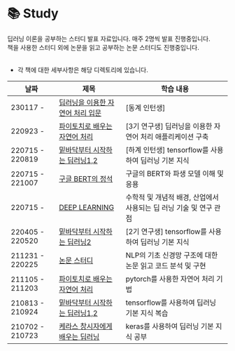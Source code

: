 📚 Study
====================
딥러닝 이론을 공부하는 스터디 발표 자료입니다. 매주 2명씩 발표 진행중입니다. <br>
책을 사용한 스터디 외에 논문을 읽고 공부하는 논문 스터디도 진행중입니다. <br>
<br>

- 각 책에 대한 세부사항은 해당  디렉토리에 있습니다.

|날짜|제목|학습 내용|
|----|----|----|
|230117 - |[딥러닝을 이용한 자연어 처리 입문](https://github.com/ssu-humane/Study/tree/main/%EB%94%A5%EB%9F%AC%EB%8B%9D%EC%9D%84%20%EC%9D%B4%EC%9A%A9%ED%95%9C%20%EC%9E%90%EC%97%B0%EC%96%B4%20%EC%B2%98%EB%A6%AC%20%EC%9E%85%EB%AC%B8)|[동계 인턴생] | 딥러닝을 사용한 자연어 처리 입문 |
|220923 - |[파이토치로 배우는 자연어 처리](https://github.com/ssu-humane/Study/tree/main/%ED%8C%8C%EC%9D%B4%ED%86%A0%EC%B9%98%EB%A1%9C%20%EB%B0%B0%EC%9A%B0%EB%8A%94%20%EC%9E%90%EC%97%B0%EC%96%B4%20%EC%B2%98%EB%A6%AC)|[3기 연구생] 딥러닝을 이용한 자연어 처리 애플리케이션 구축 |
|220715 - 220819|[밑바닥부터 시작하는 딥러닝1,2](https://github.com/ssu-humane/Study/tree/main/%EB%B0%91%EB%B0%94%EB%8B%A5%EB%B6%80%ED%84%B0%20%EC%8B%9C%EC%9E%91%ED%95%98%EB%8A%94%20%EB%94%A5%EB%9F%AC%EB%8B%9D)|[하계 인턴생] tensorflow를 사용하여 딥러닝 기본 지식 |
|220715 - 221007|[구글 BERT의 정석](https://github.com/ssu-humane/Study/tree/main/%EA%B5%AC%EA%B8%80%20BERT%EC%9D%98%20%EC%A0%95%EC%84%9D)|구글의 BERT와 파생 모델 이해 및 응용 |
|220715 - |[DEEP LEARNING](https://github.com/ssu-humane/Study/tree/main/DEEP%20LEARNING)|수학적 및 개념적 배경, 산업에서 사용되는 딥 러닝 기술 및 연구 관점 |
|220405 - 220520|[밑바닥부터 시작하는 딥러닝2](https://github.com/ssu-humane/Study/tree/main/%EB%B0%91%EB%B0%94%EB%8B%A5%EB%B6%80%ED%84%B0%20%EC%8B%9C%EC%9E%91%ED%95%98%EB%8A%94%20%EB%94%A5%EB%9F%AC%EB%8B%9D)|[2기 연구생] tensorflow를 사용하여 딥러닝 기본 지식 |
|211231 - 220225|[논문 스터디](https://github.com/ssu-humane/Study/tree/main/%EB%85%BC%EB%AC%B8%20%EC%8A%A4%ED%84%B0%EB%94%94)|NLP의 기초 신경망 구조에 대한 논문 읽고 코드 분석 및 구현|
|211105 - 211203|[파이토치로 배우는 자연어 처리](https://github.com/ssu-humane/Study/tree/main/%ED%8C%8C%EC%9D%B4%ED%86%A0%EC%B9%98%EB%A1%9C%20%EB%B0%B0%EC%9A%B0%EB%8A%94%20%EC%9E%90%EC%97%B0%EC%96%B4%20%EC%B2%98%EB%A6%AC)|pytorch를 사용한 자연어 처리 기법|
|210813 - 210924|[밑바닥부터 시작하는 딥러닝1,2](https://github.com/ssu-humane/Study/tree/main/%EB%B0%91%EB%B0%94%EB%8B%A5%EB%B6%80%ED%84%B0%20%EC%8B%9C%EC%9E%91%ED%95%98%EB%8A%94%20%EB%94%A5%EB%9F%AC%EB%8B%9D)|tensorflow를 사용하여 딥러닝 기본 지식 복습|
|210702 - 210723|[케라스 창시자에게 배우는 딥러닝](https://github.com/ssu-humane/Study/tree/main/%EC%BC%80%EB%9D%BC%EC%8A%A4%20%EC%B0%BD%EC%8B%9C%EC%9E%90%EC%97%90%EA%B2%8C%20%EB%B0%B0%EC%9A%B0%EB%8A%94%20%EB%94%A5%EB%9F%AC%EB%8B%9D)| keras를 사용하여 딥러닝 기본 지식 공부|

